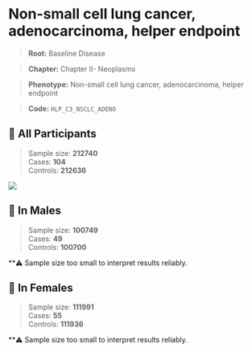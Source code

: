 # Non-small cell lung cancer, adenocarcinoma, helper endpoint

> **Root:** Baseline Disease  

> **Chapter:** Chapter II- Neoplasms  

> **Phenotype:** Non-small cell lung cancer, adenocarcinoma, helper endpoint  

> **Code:** `HLP_C3_NSCLC_ADENO`

## 🧪 All Participants  
> Sample size: **212740**  
> Cases: **104**  
> Controls: **212636**
<img src="/Disease/Figures/ALL/Incidence/HLP_C3_NSCLC_ADENO.png"/>
<CsvTable src="/public/Disease/Data/ALL/Incidence/COX_HLP_C3_NSCLC_ADENO.csv" label="🔍 View full results" />

## 👨 In Males  
> Sample size: **100749**  
> Cases: **49**  
> Controls: **100700**

**⚠️ Sample size too small to interpret results reliably.


## 👩 In Females  
> Sample size: **111991**  
> Cases: **55**  
> Controls: **111936**

**⚠️ Sample size too small to interpret results reliably.

